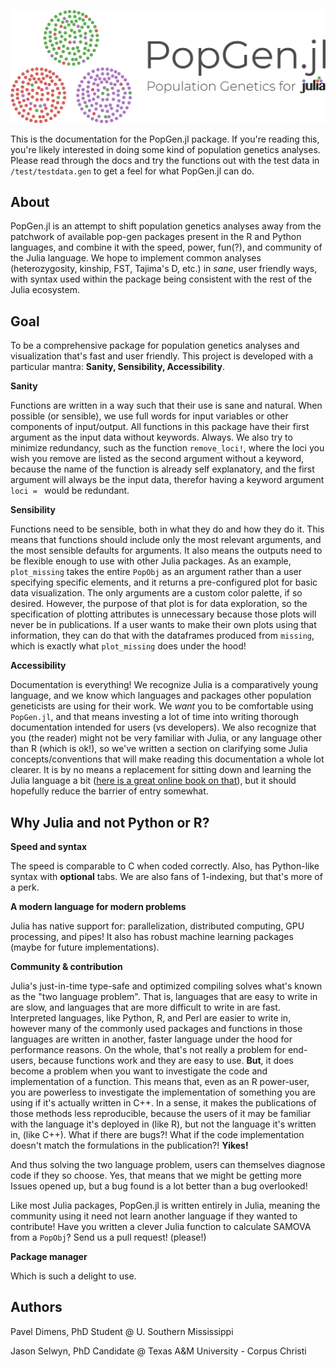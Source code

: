 ![logo](img/logo.png)



This is the documentation for the PopGen.jl package. If you're reading this, you're likely interested in doing some kind of population genetics analyses. Please read through the docs and try the functions out with the test data in `/test/testdata.gen` to get a feel for what PopGen.jl can do. 

## About

PopGen.jl is an attempt to shift population genetics analyses away from the patchwork of available pop-gen packages present in the R and Python languages, and combine it with the speed, power, fun(?), and community of the Julia language. We hope to implement common analyses (heterozygosity, kinship, FST, Tajima's D, etc.) in *sane*, user friendly ways, with syntax used within the package being consistent with the rest of the Julia ecosystem.



## Goal

To be a comprehensive package for population genetics analyses and visualization that's fast and user friendly. This project is developed with a particular mantra: **Sanity, Sensibility, Accessibility**.

**Sanity**

Functions are written in a way such that their use is sane and natural. When possible (or sensible), we use full words for input variables or other components of input/output. All functions in this package have their first argument as the input data without keywords. Always. We also try to minimize redundancy, such as the function `remove_loci!`, where the loci you wish you remove are listed as the second argument without a keyword, because the name of the function is already self explanatory, and the first argument will always be the input data, therefor having a keyword argument `loci = ` would be redundant. 

**Sensibility**

Functions need to be sensible, both in what they do and how they do it. This means that functions should include only the most relevant arguments, and the most sensible defaults for arguments. It also means the outputs need to be flexible enough to use with other Julia packages. As an example, `plot_missing` takes the entire `PopObj` as an argument rather than a user specifying specific elements, and it returns a pre-configured plot for basic data visualization. The only arguments are a custom color palette, if so desired. However, the purpose of that plot is for data exploration, so the specification of plotting attributes is unnecessary because those plots will never be in publications. If a user wants to make their own plots using that information, they can do that with the dataframes produced from `missing`, which is exactly what `plot_missing` does under the hood!

**Accessibility**

Documentation is everything! We recognize Julia is a comparatively young language, and we know which languages and packages other population geneticists are using for their work. We *want* you to be comfortable using `PopGen.jl`, and that means investing a lot of time into writing thorough documentation intended for users (vs developers). We also recognize that you (the reader) might not be very familiar with Julia, or any language other than R (which is ok!), so we've written a section on clarifying some Julia concepts/conventions that will make reading this documentation a whole lot clearer. It is by no means a replacement for sitting down and learning the Julia language a bit ([here is a great online book on that](https://benlauwens.github.io/ThinkJulia.jl/latest/book.html)), but it should hopefully reduce the barrier of entry somewhat.

## Why Julia and not Python or R?

**Speed and syntax**

The speed is comparable to C when coded correctly. Also, has Python-like syntax with **optional** tabs. We are also fans of 1-indexing, but that's more of a perk.

**A modern language for modern problems**

Julia has native support for: parallelization, distributed computing, GPU processing, and pipes! It also has robust machine learning packages (maybe for future implementations).

**Community & contribution**

Julia's just-in-time type-safe and optimized compiling solves what's known as the "two language problem". That is, languages that are easy to write in are slow, and languages that are more difficult to write in are fast. Interpreted languages, like Python, R, and Perl are easier to write in, however many of the commonly used packages and functions in those languages are written in another, faster language under the hood for performance reasons. On the whole, that's not really a problem for end-users, because functions work and they are easy to use. **But**, it does become a problem when you want to investigate the code and implementation of a function. This means that, even as an R power-user, you are powerless to investigate the implementation of something you are using if it's actually written in C++. In a sense, it makes the publications of those methods less reproducible, because the users of it may be familiar with the language it's deployed in (like R), but not the language it's written in, (like C++). What if there are bugs?! What if the code implementation doesn't match the formulations in the publication?! **Yikes!**

And thus solving the two language problem, users can themselves diagnose code if they so choose. Yes, that means that we might be getting more Issues opened up, but a bug found is a lot better than a bug overlooked!

Like most Julia packages, PopGen.jl is written entirely in Julia, meaning the community using it need not learn another language if they wanted to contribute! Have you written a clever Julia function to calculate SAMOVA from a `PopObj`? Send us a pull request! (please!)

**Package manager**

Which is such a delight to use.

## Authors

Pavel Dimens, PhD Student @ U. Southern Mississippi

Jason Selwyn, PhD Candidate @ Texas A&M University - Corpus Christi

